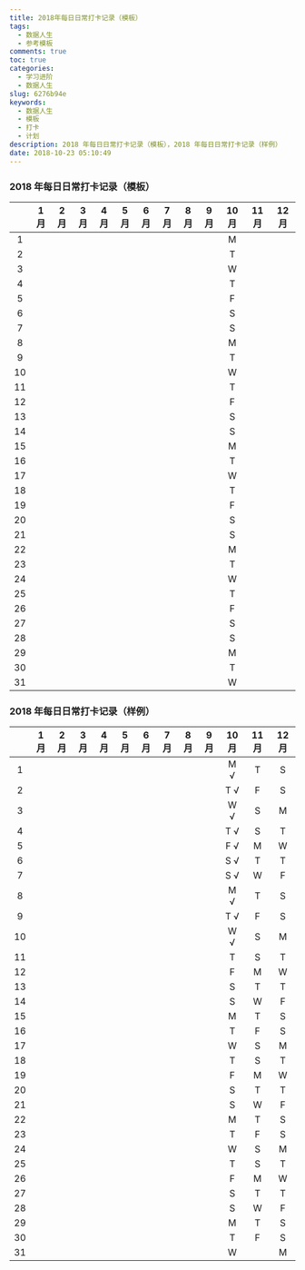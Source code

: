 ```yaml
---
title: 2018年每日日常打卡记录（模板）
tags:
  - 数据人生
  - 参考模板
comments: true
toc: true
categories:
  - 学习进阶
  - 数据人生
slug: 6276b94e
keywords:
  - 数据人生
  - 模板
  - 打卡
  - 计划
description: 2018 年每日日常打卡记录（模板），2018 年每日日常打卡记录（样例）
date: 2018-10-23 05:10:49
---
```

<script type="text/javascript" src="/assets/js/dist/bai.js"></script>

### 2018 年每日日常打卡记录（模板）

|    | 1月| 2月| 3月| 4月| 5月| 6月| 7月| 8月| 9月|10月|11月|12月|
|:--:|:--:|:--:|:--:|:--:|:--:|:--:|:--:|:--:|:--:|:--:|:--:|:--:|
|  1 |    |    |    |    |    |    |    |    |    |M   |    |    |
|  2 |    |    |    |    |    |    |    |    |    |T   |    |    |
|  3 |    |    |    |    |    |    |    |    |    |W   |    |    |
|  4 |    |    |    |    |    |    |    |    |    |T   |    |    |
|  5 |    |    |    |    |    |    |    |    |    |F   |    |    |
|  6 |    |    |    |    |    |    |    |    |    |S   |    |    |
|  7 |    |    |    |    |    |    |    |    |    |S   |    |    |
|  8 |    |    |    |    |    |    |    |    |    |M   |    |    |
|  9 |    |    |    |    |    |    |    |    |    |T   |    |    |
| 10 |    |    |    |    |    |    |    |    |    |W   |    |    |
| 11 |    |    |    |    |    |    |    |    |    |T   |    |    |
| 12 |    |    |    |    |    |    |    |    |    |F   |    |    |
| 13 |    |    |    |    |    |    |    |    |    |S   |    |    |
| 14 |    |    |    |    |    |    |    |    |    |S   |    |    |
| 15 |    |    |    |    |    |    |    |    |    |M   |    |    |
| 16 |    |    |    |    |    |    |    |    |    |T   |    |    |
| 17 |    |    |    |    |    |    |    |    |    |W   |    |    |
| 18 |    |    |    |    |    |    |    |    |    |T   |    |    |
| 19 |    |    |    |    |    |    |    |    |    |F   |    |    |
| 20 |    |    |    |    |    |    |    |    |    |S   |    |    |
| 21 |    |    |    |    |    |    |    |    |    |S   |    |    |
| 22 |    |    |    |    |    |    |    |    |    |M   |    |    |
| 23 |    |    |    |    |    |    |    |    |    |T   |    |    |
| 24 |    |    |    |    |    |    |    |    |    |W   |    |    |
| 25 |    |    |    |    |    |    |    |    |    |T   |    |    |
| 26 |    |    |    |    |    |    |    |    |    |F   |    |    |
| 27 |    |    |    |    |    |    |    |    |    |S   |    |    |
| 28 |    |    |    |    |    |    |    |    |    |S   |    |    |
| 29 |    |    |    |    |    |    |    |    |    |M   |    |    |
| 30 |    |    |    |    |    |    |    |    |    |T   |    |    |
| 31 |    |    |    |    |    |    |    |    |    |W   |    |    |



### 2018 年每日日常打卡记录（样例）

|    | 1月| 2月| 3月| 4月| 5月| 6月| 7月| 8月| 9月|10月|11月|12月|
|:--:|:--:|:--:|:--:|:--:|:--:|:--:|:--:|:--:|:--:|:--:|:--:|:--:|
|  1 |    |    |    |    |    |    |    |    |    |M √ |T   |S   |
|  2 |    |    |    |    |    |    |    |    |    |T √ |F   |S   |
|  3 |    |    |    |    |    |    |    |    |    |W √ |S   |M   |
|  4 |    |    |    |    |    |    |    |    |    |T √ |S   |T   |
|  5 |    |    |    |    |    |    |    |    |    |F √ |M   |W   |
|  6 |    |    |    |    |    |    |    |    |    |S √ |T   |T   |
|  7 |    |    |    |    |    |    |    |    |    |S √ |W   |F   |
|  8 |    |    |    |    |    |    |    |    |    |M √ |T   |S   |
|  9 |    |    |    |    |    |    |    |    |    |T √ |F   |S   |
| 10 |    |    |    |    |    |    |    |    |    |W √ |S   |M   |
| 11 |    |    |    |    |    |    |    |    |    |T   |S   |T   |
| 12 |    |    |    |    |    |    |    |    |    |F   |M   |W   |
| 13 |    |    |    |    |    |    |    |    |    |S   |T   |T   |
| 14 |    |    |    |    |    |    |    |    |    |S   |W   |F   |
| 15 |    |    |    |    |    |    |    |    |    |M   |T   |S   |
| 16 |    |    |    |    |    |    |    |    |    |T   |F   |S   |
| 17 |    |    |    |    |    |    |    |    |    |W   |S   |M   |
| 18 |    |    |    |    |    |    |    |    |    |T   |S   |T   |
| 19 |    |    |    |    |    |    |    |    |    |F   |M   |W   |
| 20 |    |    |    |    |    |    |    |    |    |S   |T   |T   |
| 21 |    |    |    |    |    |    |    |    |    |S   |W   |F   |
| 22 |    |    |    |    |    |    |    |    |    |M   |T   |S   |
| 23 |    |    |    |    |    |    |    |    |    |T   |F   |S   |
| 24 |    |    |    |    |    |    |    |    |    |W   |S   |M   |
| 25 |    |    |    |    |    |    |    |    |    |T   |S   |T   |
| 26 |    |    |    |    |    |    |    |    |    |F   |M   |W   |
| 27 |    |    |    |    |    |    |    |    |    |S   |T   |T   |
| 28 |    |    |    |    |    |    |    |    |    |S   |W   |F   |
| 29 |    |    |    |    |    |    |    |    |    |M   |T   |S   |
| 30 |    |    |    |    |    |    |    |    |    |T   |F   |S   |
| 31 |    |    |    |    |    |    |    |    |    |W   |    |M   |
